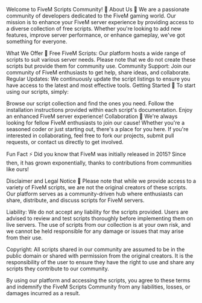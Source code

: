 Welcome to FiveM Scripts Community! 👋
About Us 👀
We are a passionate community of developers dedicated to the FiveM gaming world. Our mission is to enhance your FiveM server experience by providing access to a diverse collection of free scripts. Whether you're looking to add new features, improve server performance, or enhance gameplay, we've got something for everyone.

What We Offer 🌱
Free FiveM Scripts: Our platform hosts a wide range of scripts to suit various server needs. Please note that we do not create these scripts but provide them for community use.
Community Support: Join our community of FiveM enthusiasts to get help, share ideas, and collaborate.
Regular Updates: We continuously update the script listings to ensure you have access to the latest and most effective tools.
Getting Started 🚀
To start using our scripts, simply:

Browse our script collection and find the ones you need.
Follow the installation instructions provided within each script's documentation.
Enjoy an enhanced FiveM server experience!
Collaboration 💞️
We're always looking for fellow FiveM enthusiasts to join our cause! Whether you're a seasoned coder or just starting out, there's a place for you here. If you're interested in collaborating, feel free to fork our projects, submit pull requests, or contact us directly to get involved.


Fun Fact ⚡
Did you know that FiveM was initially released in 2015? Since then, it has grown exponentially, thanks to contributions from communities like ours!

Disclaimer and Legal Notice 🚨
Please note that while we provide access to a variety of FiveM scripts, we are not the original creators of these scripts. Our platform serves as a community-driven hub where enthusiasts can share, distribute, and discuss scripts for FiveM servers.

Liability: We do not accept any liability for the scripts provided. Users are advised to review and test scripts thoroughly before implementing them on live servers. The use of scripts from our collection is at your own risk, and we cannot be held responsible for any damage or issues that may arise from their use.

Copyright: All scripts shared in our community are assumed to be in the public domain or shared with permission from the original creators. It is the responsibility of the user to ensure they have the right to use and share any scripts they contribute to our community.

By using our platform and accessing the scripts, you agree to these terms and indemnify the FiveM Scripts Community from any liabilities, losses, or damages incurred as a result.

<!---
FiveMScript66/FiveMScript66 is a ✨ special ✨ repository because its `README.md` (this file) appears on your GitHub profile.
You can click the Preview link to take a look at your changes.
--->
